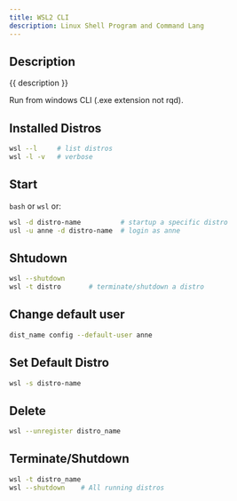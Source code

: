```yaml
---
title: WSL2 CLI
description: Linux Shell Program and Command Lang
---
```


## Description

{{ description }}

Run from windows CLI (.exe extension not rqd).

## Installed Distros

```bash
wsl --l		# list distros
wsl -l -v	# verbose
```

## Start

`bash` or `wsl` or:

```bash
wsl -d distro-name 	        # startup a specific distro
usl -u anne -d distro-name	# login as anne
```

## Shtudown

```bash
wsl --shutdown
wsl -t distro 		# terminate/shutdown a distro
```

## Change default user 

```bash
dist_name config --default-user anne
```

## Set Default Distro

```bash
wsl -s distro-name
```

## Delete

```bash
wsl --unregister distro_name
```

## Terminate/Shutdown

```bash
wsl -t distro_name
wsl --shutdown    # All running distros
```
